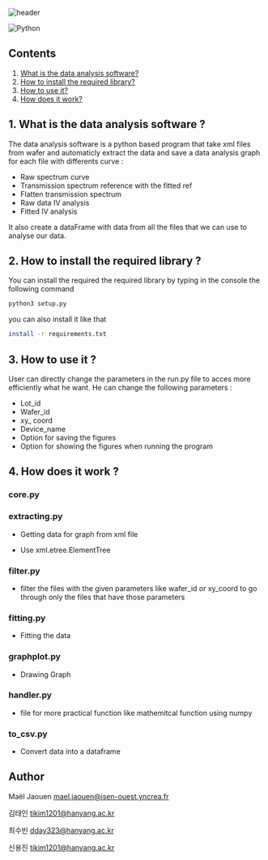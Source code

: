 
![header](https://capsule-render.vercel.app/api?type=rounded&color=gradient&height=150&section=header&text=Data%20analysis%20software&fontSize=75&fontAlignY=55)

<img alt="Python" src ="https://img.shields.io/badge/Python-3776AB.svg?&style=for-the-badge&logo=Python&logoColor=white"/>




## Contents

1. [What is the data analysis software?](#1-what-is-the-data-analysis-software-)
2. [How to install the required library?](#2-how-to-install-the-required-library-)
3. [How to use it?](#3-how-to-use-it-)
4. [How does it work?](#4-how-does-it-work-)


## 1. What is the data analysis software ?
The data analysis software is a python based program that take xml files from wafer and automaticly extract the data and save a data analysis graph for each file with differents curve :

- Raw spectrum curve
- Transmission spectrum reference with the fitted ref
- Flatten transmission spectrum
- Raw data IV analysis
- Fitted IV analysis

It also create a dataFrame with data from all the files that we can use to analyse our data.

## 2. How to install the required library ?

You can install the required the required library by typing in the console the following command 
```bash
python3 setup.py
```

you can also install it like that 
```bash
install -r requirements.txt
```

## 3. How to use it ?

User can directly change the parameters in the run.py file to acces more efficiently what he want. He can change the following parameters : 

- Lot_id
- Wafer_id
- xy_ coord
- Device_name
- Option for saving the figures
- Option for showing the figures when running the program

## 4. How does it work ? 
### core.py

### extracting.py

- Getting data for graph from xml file 

- Use xml.etree.ElementTree 

### filter.py

- filter the files with the given parameters like wafer_id or xy_coord to go through only the files that have those parameters

### fitting.py

- Fitting the data

### graphplot.py

- Drawing Graph

### handler.py

- file for more practical function like mathemitcal function using numpy

### to_csv.py

- Convert data into a dataframe  
 
 ## Author
 Maël Jaouen mael.jaouen@isen-ouest.yncrea.fr
 
 김태인 tikim1201@hanyang.ac.kr
 
 최수빈 dday323@hanyang.ac.kr
 
 신용진 tikim1201@hanyang.ac.kr
